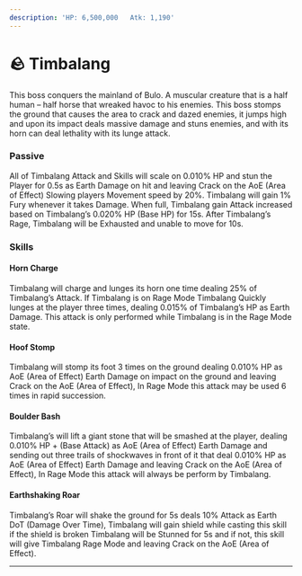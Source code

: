 ```yaml
---
description: 'HP: 6,500,000   Atk: 1,190'
---
```


# 🪨 Timbalang

This boss conquers the mainland of Bulo. A muscular creature that is a half human – half horse that wreaked havoc to his enemies. This boss stomps the ground that causes the area to crack and dazed enemies, it jumps high and upon its impact deals massive damage and stuns enemies, and with its horn can deal lethality with its lunge attack.

### **Passive**

All of Timbalang Attack and Skills will scale on 0.010% HP and stun the Player for 0.5s as Earth Damage on hit and leaving Crack on the AoE (Area of Effect) Slowing players Movement speed by 20%. Timbalang will gain 1% Fury whenever it takes Damage. When full, Timbalang gain Attack increased based on Timbalang’s 0.020% HP (Base HP) for 15s. After Timbalang’s Rage, Timbalang will be Exhausted and unable to move for 10s.

### **Skills**

#### **Horn Charge**

Timbalang will charge and lunges its horn one time dealing 25% of Timbalang’s Attack. If Timbalang is on Rage Mode Timbalang Quickly lunges at the player three times, dealing 0.015% of Timbalang’s HP as Earth Damage. This attack is only performed while Timbalang is in the Rage Mode state.

#### **Hoof Stomp**

Timbalang will stomp its foot 3 times on the ground dealing 0.010% HP as AoE (Area of Effect) Earth Damage on impact on the ground and leaving Crack on the AoE (Area of Effect), In Rage Mode this attack may be used 6 times in rapid succession.

#### **Boulder Bash**

Timbalang’s will lift a giant stone that will be smashed at the player, dealing 0.010% HP + (Base Attack) as AoE (Area of Effect) Earth Damage and sending out three trails of shockwaves in front of it that deal 0.010% HP as AoE (Area of Effect) Earth Damage and leaving Crack on the AoE (Area of Effect), In Rage Mode this attack will always be perform by Timbalang.

#### **Earthshaking Roar**

Timbalang’s Roar will shake the ground for 5s deals 10% Attack as Earth DoT (Damage Over Time), Timbalang will gain shield while casting this skill if the shield is broken Timbalang will be Stunned for 5s and if not, this skill will give Timbalang Rage Mode and leaving Crack on the AoE (Area of Effect).

****
